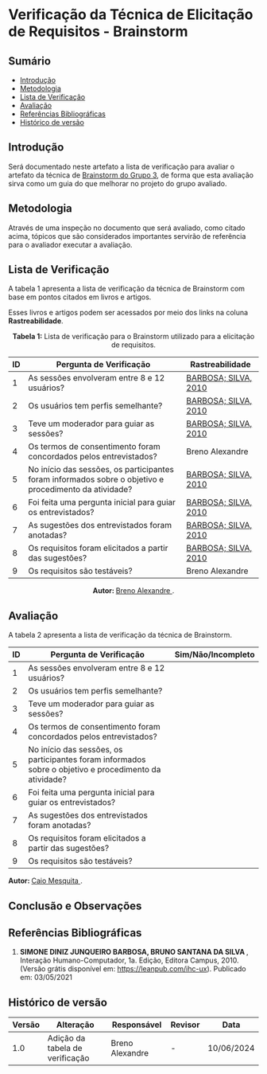# Verificação da Técnica de Elicitação de Requisitos - Brainstorm

## Sumário
* [Introdução](#Introdução)
* [Metodologia](#Metodologia)
* [Lista de Verificação](#Lista-de-Verificação)
* [Avaliação](#Avaliação)
* [Referências Bibliográficas](#Referências-Bibliográficas)
* [Histórico de versão](#Histórico-de-versão)

## Introdução

Será documentado neste artefato a lista de verificação para avaliar o artefato da técnica de [Brainstorm do Grupo 3](https://requisitos-de-software.github.io/2024.1-Correios/elicitacao/tecnicas/brainstorming/), de forma que esta avaliação sirva como um guia do que melhorar no projeto do grupo avaliado.

## Metodologia

Através de uma inspeção no documento que será avaliado, como citado acima, tópicos que são considerados importantes servirão de referência para o avaliador executar a avaliação.

## Lista de Verificação

A tabela 1 apresenta a lista de verificação da técnica de Brainstorm com base em pontos citados em livros e artigos.

Esses livros e artigos podem ser acessados por meio dos links na coluna **Rastreabilidade**.

<center>

**Tabela 1:** Lista de verificação para o Brainstorm utilizado para a elicitação de requisitos.

| ID | Pergunta de Verificação                                                                                | Rastreabilidade                                     |
| -- | ------------------------------------------------------------------------------------------------------ | --------------------------------------------------- |
| 1  | As sessões envolveram entre 8 e 12 usuários?                                                           | [BARBOSA; SILVA, 2010](#Referências-Bibliográficas) |
| 2  | Os usuários tem perfis semelhante?                                                                     | [BARBOSA; SILVA, 2010](#Referências-Bibliográficas) |
| 3  | Teve um moderador para guiar as sessões?                                                               | [BARBOSA; SILVA, 2010](#Referências-Bibliográficas) |
| 4  | Os termos de consentimento foram concordados pelos entrevistados?                                      | Breno Alexandre                                     |
| 5  | No início das sessões, os participantes foram informados sobre o objetivo e procedimento da atividade? | [BARBOSA; SILVA, 2010](#Referências-Bibliográficas) |
| 6  | Foi feita uma pergunta inicial para guiar os entrevistados?                                            | [BARBOSA; SILVA, 2010](#Referências-Bibliográficas) |
| 7  | As sugestões dos entrevistados foram anotadas?                                                         | [BARBOSA; SILVA, 2010](#Referências-Bibliográficas) |
| 8  | Os requisitos foram elicitados a partir das sugestões?                                                 | [BARBOSA; SILVA, 2010](#Referências-Bibliográficas) |
| 9  | Os requisitos são testáveis?                                                                           | Breno Alexandre                                     |

<b> Autor: </b> <a href="https://github.com/brenoalexandre0"> Breno Alexandre </a>.

</center>

## Avaliação

A tabela 2 apresenta a lista de verificação da técnica de Brainstorm.

| ID | Pergunta de Verificação | Sim/Não/Incompleto |
| -- | ----------------------- | ------------------ |
| 1  | As sessões envolveram entre 8 e 12 usuários?                                                           | |
| 2  | Os usuários tem perfis semelhante?                                                                     | |
| 3  | Teve um moderador para guiar as sessões?                                                               | |
| 4  | Os termos de consentimento foram concordados pelos entrevistados?                                      | |
| 5  | No início das sessões, os participantes foram informados sobre o objetivo e procedimento da atividade? | |
| 6  | Foi feita uma pergunta inicial para guiar os entrevistados?                                            | |
| 7  | As sugestões dos entrevistados foram anotadas?                                                         | |
| 8  | Os requisitos foram elicitados a partir das sugestões?                                                 | |
| 9  | Os requisitos são testáveis?                                                                           | |

<b> Autor: </b> <a href="https://github.com/Caiomesvie"> Caio Mesquita </a>.

## Conclusão e Observações
 
## Referências Bibliográficas

1. <b> SIMONE DINIZ JUNQUEIRO BARBOSA, BRUNO SANTANA DA SILVA </b>, Interação Humano-Computador, 1a.
Edição, Editora Campus, 2010. (Versão grátis disponível em: https://leanpub.com/ihc-ux). Publicado em: 03/05/2021


## Histórico de versão

| Versão | Alteração                       | Responsável     | Revisor | Data       |
| ------ | ------------------------------- | --------------- | ------- | ---------- |
| 1.0    | Adição da tabela de verificação | Breno Alexandre | -       | 10/06/2024 |

